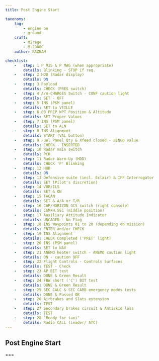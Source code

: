 ```yaml
---
title: Post Engine Start

taxonomy:
    tag:
        - engine on
        - ground
    craft:
        - Mirage
        - M-2000C
    author: RAZBAM

checklist:
    -   step: 1 P MIS & P MAG (when appropriate)    
        details: Blinking - STOP if req.  
    -   step: 2 HDD (Radar display)    
        details: ON  
    -   step: 3 Payload    
        details: CHECK (PRES switch)  
    -   step: 4 A/A-CHARGES Switch - CONF caution light    
        details: SET - OFF  
    -   step: 5 INS (PSM panel)    
        details: SET to VEILLE  
    -   step: 6 00 PREP WPT Position & Altitude    
        details: SET Proper Values  
    -   step: 7 INS (PSM panel)    
        details: SET to ALN  
    -   step: 8 INS Alignment    
        details: START (VAL button)  
    -   step: 9 Fuel Panel Qty & Xfeed closed - BINGO value    
        details: CHECK - INSERTED  
    -   step: 10 Radar main switch    
        details: PCH  
    -   step: 11 Radar Warm-Up (HDD)    
        details: CHECK 'P' Blinking  
    -   step: 12 HUD    
        details: ON  
    -   step: 13 Defensive suite (incl. Eclair) & IFF Interrogator    
        details: SET (Pilot's discretion)  
    -   step: 14 VOR/ILS    
        details: SET & ON  
    -   step: 15 TACAN    
        details: SET & A/A or T/R  
    -   step: 16 CAP/HORIZON GCS switch (right console)    
        details: CGM+H.SEC (middle position)  
    -   step: 17 Auxiliary Attitude Indicator    
        details: UNCAGED - No Flag  
    -   step: 18 INS Waypoints 01 to 20 (depending on mission)    
        details: ENTER and/or CHECK  
    -   step: 19 INS Alignment    
        details: CHECK Completed ('PRET' light)  
    -   step: 20 INS (PSM panel)   
        details: SET to NAV  
    -   step: 21 ANEMO heater switch - ANEMO caution light    
        details: ON - caution OFF  
    -   step: 22 Flight Controls - Controls Surfaces    
        details: TEST - Check  
    -   step: 23 AP BIT test    
        details: DONE & Green Result  
    -   step: 24 FBW short ('C') BIT test    
        details: DONE & Green Result  
    -   step: 25 SEC CALC & SEC CARB emergency modes tests    
        details: DONE & Passed OK  
    -   step: 26 Airbrakes and Slats extension    
        details: TEST  
    -   step: 27 Secondary brakes circuit & Antiskid loss    
        details: TEST  
    -   step: 28 "Ready for taxi"    
        details: Radio CALL (Leader/ ATC)
---
```


## Post Engine Start

===
